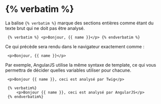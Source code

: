 # {% verbatim %}

La balise `{% verbatim %}` marque des sections entières comme étant du texte brut qui ne doit pas être analysé.

     {% verbatim %} <p>Bonjour, {{ name }}</p> {% endverbatim %}

Ce qui précède sera rendu dans le navigateur exactement comme :

     <p>Bonjour, {{ name }}</p>

Par exemple, AngularJS utilise la même syntaxe de template, ce qui vous permettra de décider quelles variables utiliser pour chacune.

     <p>Bonjour {{ name }}, ceci est analysé par Twig</p>

     {% verbatim%}
         <p>Bonjour {{ name }}, ceci est analysé par AngularJS</p>
     {% endverbatim%}
